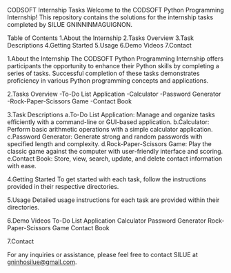 CODSOFT Internship Tasks
Welcome to the CODSOFT Python Programming Internship! This repository contains the solutions for the internship tasks completed by SILUE GNINNINMAGUIGNON.

Table of Contents
1.About the Internship
2.Tasks Overview
3.Task Descriptions
4.Getting Started
5.Usage
6.Demo Videos
7.Contact

1.About the Internship
The CODSOFT Python Programming Internship offers participants the opportunity to enhance their Python skills by completing a series of tasks. Successful completion of these tasks demonstrates proficiency in various Python programming concepts and applications.

2.Tasks Overview
-To-Do List Application
-Calculator
-Password Generator
-Rock-Paper-Scissors Game
-Contact Book

3.Task Descriptions
a.To-Do List Application: Manage and organize tasks efficiently with a command-line or GUI-based application.
b.Calculator: Perform basic arithmetic operations with a simple calculator application.
c.Password Generator: Generate strong and random passwords with specified length and complexity.
d.Rock-Paper-Scissors Game: Play the classic game against the computer with user-friendly interface and scoring.
e.Contact Book: Store, view, search, update, and delete contact information with ease.

4.Getting Started
To get started with each task, follow the instructions provided in their respective directories.

5.Usage
Detailed usage instructions for each task are provided within their directories.

6.Demo Videos
To-Do List Application
Calculator
Password Generator
Rock-Paper-Scissors Game
Contact Book

7.Contact

For any inquiries or assistance, please feel free to contact SILUE at gninhosilue@gmail.com.
